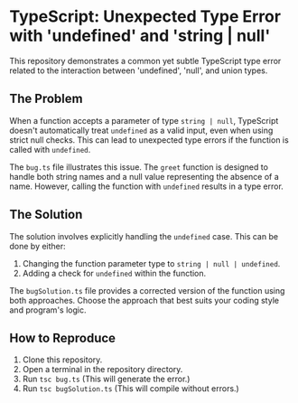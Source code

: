 # TypeScript: Unexpected Type Error with 'undefined' and 'string | null'

This repository demonstrates a common yet subtle TypeScript type error related to the interaction between 'undefined', 'null', and union types.

## The Problem

When a function accepts a parameter of type `string | null`, TypeScript doesn't automatically treat `undefined` as a valid input, even when using strict null checks. This can lead to unexpected type errors if the function is called with `undefined`.

The `bug.ts` file illustrates this issue.  The `greet` function is designed to handle both string names and a null value representing the absence of a name. However, calling the function with `undefined` results in a type error.

## The Solution

The solution involves explicitly handling the `undefined` case.  This can be done by either:

1.  Changing the function parameter type to `string | null | undefined`.
2.  Adding a check for `undefined` within the function.

The `bugSolution.ts` file provides a corrected version of the function using both approaches. Choose the approach that best suits your coding style and program's logic.

## How to Reproduce

1.  Clone this repository.
2.  Open a terminal in the repository directory.
3.  Run `tsc bug.ts` (This will generate the error.)
4.  Run `tsc bugSolution.ts` (This will compile without errors.)